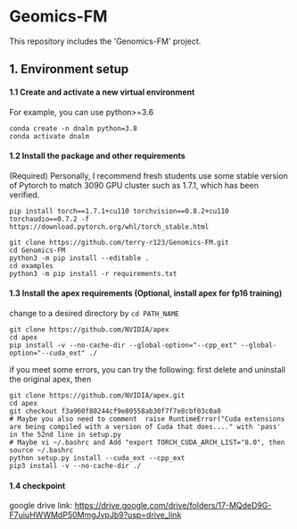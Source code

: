 # Geomics-FM
This repository includes the 'Genomics-FM' project.  

## 1. Environment setup



#### 1.1 Create and activate a new virtual environment
For example, you can use python>=3.6
```
conda create -n dnalm python=3.8
conda activate dnalm
```



#### 1.2 Install the package and other requirements

(Required)
Personally, I recommend fresh students use some stable version of Pytorch to match 3090 GPU cluster such as 1.7.1, which has been verified.
```
pip install torch==1.7.1+cu110 torchvision==0.8.2+cu110 torchaudio==0.7.2 -f https://download.pytorch.org/whl/torch_stable.html

git clone https://github.com/terry-r123/Genomics-FM.git
cd Genomics-FM
python3 -m pip install --editable .
cd examples
python3 -m pip install -r requirements.txt
```
#### 1.3 Install the apex requirements (Optional, install apex for fp16 training)

change to a desired directory by `cd PATH_NAME`

```
git clone https://github.com/NVIDIA/apex
cd apex
pip install -v --no-cache-dir --global-option="--cpp_ext" --global-option="--cuda_ext" ./
```

if you meet some errors, you can try the following:
first delete and uninstall the original apex, then
```
git clone https://github.com/NVIDIA/apex.git
cd apex
git checkout f3a960f80244cf9e80558ab30f7f7e8cbf03c0a0
# Maybe you also need to comment  raise RuntimeError("Cuda extensions are being compiled with a version of Cuda that does...." with 'pass' in the 52nd line in setup.py
# Maybe vi ~/.bashrc and Add "export TORCH_CUDA_ARCH_LIST="8.0", then source ~/.bashrc 
python setup.py install --cuda_ext --cpp_ext
pip3 install -v --no-cache-dir ./
```
#### 1.4 checkpoint
google drive link: https://drive.google.com/drive/folders/17-MQdeD9G-F7uiuHWWMdP50MmgJvpJb9?usp=drive_link
